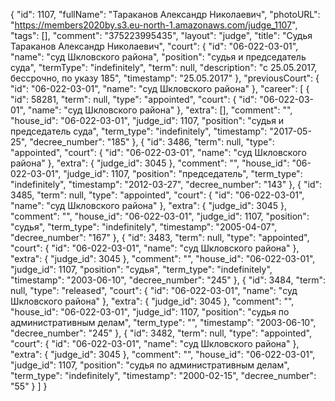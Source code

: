{
    "id": 1107,
    "fullName": "Тараканов Александр Николаевич",
    "photoURL": "https://members2020by.s3.eu-north-1.amazonaws.com/judge_1107",
    "tags": [],
    "comment": "375223995435",
    "layout": "judge",
    "title": "Судья Тараканов Александр Николаевич",
    "court": {
        "id": "06-022-03-01",
        "name": "суд Шкловского района",
        "position": "судья и председатель суда",
        "termType": "indefinitely",
        "term": null,
        "description": "c 25.05.2017, бессрочно, по указу 185",
        "timestamp": "25.05.2017"
    },
    "previousCourt": {
        "id": "06-022-03-01",
        "name": "суд Шкловского района"
    },
    "career": [
        {
            "id": 58281,
            "term": null,
            "type": "appointed",
            "court": {
                "id": "06-022-03-01",
                "name": "суд Шкловского района"
            },
            "extra": [],
            "comment": "",
            "house_id": "06-022-03-01",
            "judge_id": 1107,
            "position": "судья и председатель суда",
            "term_type": "indefinitely",
            "timestamp": "2017-05-25",
            "decree_number": "185"
        },
        {
            "id": 3486,
            "term": null,
            "type": "appointed",
            "court": {
                "id": "06-022-03-01",
                "name": "суд Шкловского района"
            },
            "extra": {
                "judge_id": 3045
            },
            "comment": "",
            "house_id": "06-022-03-01",
            "judge_id": 1107,
            "position": "председатель",
            "term_type": "indefinitely",
            "timestamp": "2012-03-27",
            "decree_number": "143"
        },
        {
            "id": 3485,
            "term": null,
            "type": "appointed",
            "court": {
                "id": "06-022-03-01",
                "name": "суд Шкловского района"
            },
            "extra": {
                "judge_id": 3045
            },
            "comment": "",
            "house_id": "06-022-03-01",
            "judge_id": 1107,
            "position": "судья",
            "term_type": "indefinitely",
            "timestamp": "2005-04-07",
            "decree_number": "167"
        },
        {
            "id": 3483,
            "term": null,
            "type": "appointed",
            "court": {
                "id": "06-022-03-01",
                "name": "суд Шкловского района"
            },
            "extra": {
                "judge_id": 3045
            },
            "comment": "",
            "house_id": "06-022-03-01",
            "judge_id": 1107,
            "position": "судья",
            "term_type": "indefinitely",
            "timestamp": "2003-06-10",
            "decree_number": "245"
        },
        {
            "id": 3484,
            "term": null,
            "type": "released",
            "court": {
                "id": "06-022-03-01",
                "name": "суд Шкловского района"
            },
            "extra": {
                "judge_id": 3045
            },
            "comment": "",
            "house_id": "06-022-03-01",
            "judge_id": 1107,
            "position": "судья по административным делам",
            "term_type": "",
            "timestamp": "2003-06-10",
            "decree_number": "245"
        },
        {
            "id": 3482,
            "term": null,
            "type": "appointed",
            "court": {
                "id": "06-022-03-01",
                "name": "суд Шкловского района"
            },
            "extra": {
                "judge_id": 3045
            },
            "comment": "",
            "house_id": "06-022-03-01",
            "judge_id": 1107,
            "position": "судья по административным делам",
            "term_type": "indefinitely",
            "timestamp": "2000-02-15",
            "decree_number": "55"
        }
    ]
}